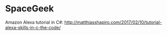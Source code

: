 # SpaceGeek
Amazon Alexa tutorial in C#: http://matthiasshapiro.com/2017/02/10/tutorial-alexa-skills-in-c-the-code/
